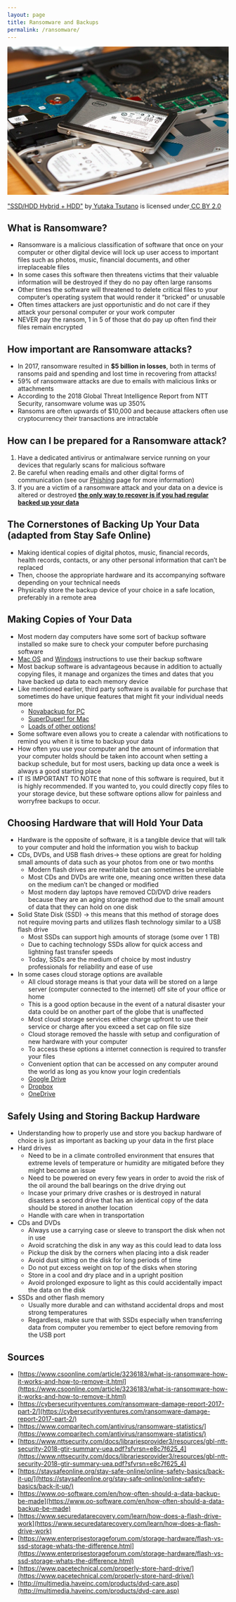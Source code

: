 ```yaml
---
layout: page
title: Ransomware and Backups
permalink: /ransomware/
---
```


![alt_text](/pic/disk.png)

["SSD/HDD Hybrid + HDD"](https://www.flickr.com/photos/23208360@N07/7072709381) by[ Yutaka Tsutano](https://www.flickr.com/photos/23208360@N07) is licensed under[ CC BY 2.0](https://creativecommons.org/licenses/by/2.0/?ref=ccsearch&atype=rich)

## What is Ransomware?

*   Ransomware is a malicious classification of software that once on your computer or other digital device will lock up user access to important files such as photos, music, financial documents, and other irreplaceable files
*   In some cases this software then threatens victims that their valuable information will be destroyed if they do no pay often large ransoms
*   Other times the software will threatened to delete critical files to your computer’s operating system that would render it “bricked” or unusable
*   Often times attackers are just opportunistic and do not care if they attack your personal computer or your work computer
*   NEVER pay the ransom, 1 in 5 of those that do pay up often find their files remain encrypted

## How important are Ransomware attacks?

*   In 2017, ransomware resulted in **$5 billion in losses**, both in terms of ransoms paid and spending and lost time in recovering from attacks!
*   59% of ransomware attacks are due to emails with malicious links or attachments
*   According to the 2018 Global Threat Intelligence Report from NTT Security, ransomware volume was up 350%
*   Ransoms are often upwards of $10,000 and because attackers often use cryptocurrency their transactions are intractable

## How can I be prepared for a Ransomware attack?

1. Have a dedicated antivirus or antimalware service running on your devices that regularly scans for malicious software
2. Be careful when reading emails and other digital forms of communication (see our [Phishing](https://everydaysecurity.github.io/everydaysecurity/phishing/) page for more information)
3. If you are a victim of a ransomware attack and your data on a device is altered or destroyed **<span style="text-decoration:underline;">the only way to recover is if you had regular backed up your data</span>**

## The Cornerstones of Backing Up Your Data (adapted from Stay Safe Online)

*   Making identical copies of digital photos, music, financial records, health records, contacts, or any other personal information that can’t be replaced
*   Then, choose the appropriate hardware and its accompanying software depending on your technical needs
*   Physically store the backup device of your choice in a safe location, preferably in a remote area

## Making Copies of Your Data

*   Most modern day computers have some sort of backup software installed so make sure to check your computer before purchasing software
*   [Mac OS](https://support.microsoft.com/en-us/windows/backup-and-restore-in-windows-10-352091d2-bb9d-3ea3-ed18-52ef2b88cbef) and [Windows](https://support.microsoft.com/en-us/windows/backup-and-restore-in-windows-10-352091d2-bb9d-3ea3-ed18-52ef2b88cbef) instructions to use their backup software
*   Most backup software is advantageous because in addition to actually copying files, it manage and organizes the times and dates that you have backed up data to each memory device
*   Like mentioned earlier, third party software is available for purchase that sometimes do have unique features that might fit your individual needs more
    *   [Novabackup for PC](https://www.novabackup.com/)
    *   [SuperDuper! for Mac](https://www.macupdate.com/app/mac/13803/superduper)
    *   [Loads of other options!](https://www.pcmag.com/picks/the-best-backup-software?test_uuid=01jrZgWNXhmA3ocG7ZHXevj&test_variant=a)
*   Some software even allows you to create a calendar with notifications to remind you when it is time to backup your data
*   How often you use your computer and the amount of information that your computer holds should be taken into account when setting a backup schedule, but for most users, backing up data once a week is always a good starting place
*   IT IS IMPORTANT TO NOTE that none of this software is required, but it is highly recommended. If you wanted to, you could directly copy files to your storage device, but these software options allow for painless and worryfree backups to occur.

## Choosing Hardware that will Hold Your Data

*   Hardware is the opposite of software, it is a tangible device that will talk to your computer and hold the information you wish to backup
*   CDs, DVDs, and USB flash drives→ these options are great for holding small amounts of data such as your photos from one or two months
    *   Modern flash drives are rewritable but can sometimes be unreliable
    *   Most CDs and DVDs are write one, meaning once written these data on the medium can’t be changed or modified
    *   Most modern day laptops have removed CD/DVD drive readers because they are an aging storage method due to the small amount of data that they can hold on one disk
*   Solid State Disk (SSD) → this means that this method of storage does not require moving parts and utilizes flash technology similar to a USB flash drive
    *   Most SSDs can support high amounts of storage (some over 1 TB)
    *   Due to caching technology SSDs allow for quick access and lightning fast transfer speeds
    *   Today, SSDs are the medium of choice by most industry professionals for reliability and ease of use
*   In some cases cloud storage options are available
    *   All cloud storage means is that your data will be stored on a large server (computer connected to the internet) off site of your office or home
    *   This is a good option because in the event of a natural disaster your data could be on another part of the globe that is unaffected
    *   Most cloud storage services either charge upfront to use their service or charge after you exceed a set cap on file size
    *   Cloud storage removed the hassle with setup and configuration of new hardware with your computer
    *   To access these options a internet connection is required to transfer your files
    *   Convenient option that can be accessed on any computer around the world as long as you know your login credentials 
    *   [Google Drive](https://one.google.com/storage)
    *   [Dropbox](https://www.dropbox.com/individual/plans-comparison)
    *   [OneDrive](https://www.microsoft.com/en-us/microsoft-365/onedrive/compare-onedrive-plans?activetab=tab%3aprimaryr1)

## Safely Using and Storing Backup Hardware

*   Understanding how to properly use and store you backup hardware of choice is just as important as backing up your data in the first place
*   Hard drives
    *   Need to be in a climate controlled environment that ensures that extreme levels of temperature or humidity are mitigated before they might become an issue
    *   Need to be powered on every few years in order to avoid the risk of the oil around the ball bearings on the drive drying out
    *   Incase your primary drive crashes or is destroyed in natural disasters a second drive that has an identical copy of the data should be stored in another location
    *   Handle with care when in transportation
*   CDs and DVDs
    *   Always use a carrying case or sleeve to transport the disk when not in use
    *   Avoid scratching the disk in any way as this could lead to data loss
    *   Pickup the disk by the corners when placing into a disk reader
    *   Avoid dust sitting on the disk for long periods of time
    *   Do not put excess weight on top of the disks when storing
    *   Store in a cool and dry place and in a upright position
    *   Avoid prolonged exposure to light as this could accidentally impact the data on the disk
*   SSDs and other flash memory
    *   Usually more durable and can withstand accidental drops and most strong temperatures
    *   Regardless, make sure that with SSDs especially when transferring data from computer you remember to eject before removing from the USB port

## Sources

*   [https://www.csoonline.com/article/3236183/what-is-ransomware-how-it-works-and-how-to-remove-it.html](https://www.csoonline.com/article/3236183/what-is-ransomware-how-it-works-and-how-to-remove-it.html)
*   [https://cybersecurityventures.com/ransomware-damage-report-2017-part-2/](https://cybersecurityventures.com/ransomware-damage-report-2017-part-2/)
*   [https://www.comparitech.com/antivirus/ransomware-statistics/](https://www.comparitech.com/antivirus/ransomware-statistics/)
*   [https://www.nttsecurity.com/docs/librariesprovider3/resources/gbl-ntt-security-2018-gtir-summary-uea.pdf?sfvrsn=e8c7f625_4](https://www.nttsecurity.com/docs/librariesprovider3/resources/gbl-ntt-security-2018-gtir-summary-uea.pdf?sfvrsn=e8c7f625_4)
*   [https://staysafeonline.org/stay-safe-online/online-safety-basics/back-it-up/](https://staysafeonline.org/stay-safe-online/online-safety-basics/back-it-up/)
*   [https://www.oo-software.com/en/how-often-should-a-data-backup-be-made](https://www.oo-software.com/en/how-often-should-a-data-backup-be-made)
*   [https://www.securedatarecovery.com/learn/how-does-a-flash-drive-work](https://www.securedatarecovery.com/learn/how-does-a-flash-drive-work)
*   [https://www.enterprisestorageforum.com/storage-hardware/flash-vs-ssd-storage-whats-the-difference.html](https://www.enterprisestorageforum.com/storage-hardware/flash-vs-ssd-storage-whats-the-difference.html)
*   [https://www.pacetechnical.com/properly-store-hard-drive/](https://www.pacetechnical.com/properly-store-hard-drive/)
*   [http://multimedia.haveinc.com/products/dvd-care.asp](http://multimedia.haveinc.com/products/dvd-care.asp)

